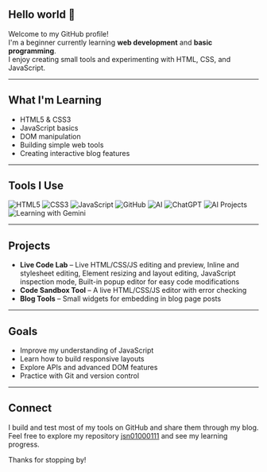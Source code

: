 ## Hello world 👋

Welcome to my GitHub profile!  
I'm a beginner currently learning **web development** and **basic programming**.  
I enjoy creating small tools and experimenting with HTML, CSS, and JavaScript.

---

## What I'm Learning

- HTML5 & CSS3
- JavaScript basics
- DOM manipulation
- Building simple web tools
- Creating interactive blog features

---

## Tools I Use

![HTML5](https://img.shields.io/badge/HTML5-E34F26?style=flat&logo=html5&logoColor=white)
![CSS3](https://img.shields.io/badge/CSS3-1572B6?style=flat&logo=css3&logoColor=white)
![JavaScript](https://img.shields.io/badge/JavaScript-F7DF1E?style=flat&logo=javascript&logoColor=black)
![GitHub](https://img.shields.io/badge/GitHub-181717?style=flat&logo=github&logoColor=white)
![AI](https://img.shields.io/badge/Exploring-AI_&_ChatGPT-6E57E0?style=flat&logo=openai&logoColor=white)
![ChatGPT](https://img.shields.io/badge/Powered_by-ChatGPT-10a37f?style=flat&logo=openai&logoColor=white)
![AI Projects](https://img.shields.io/badge/AI-Projects-blueviolet?style=flat)
![Learning with Gemini](https://img.shields.io/badge/Learning_with-Gemini-34A853?style=flat&logo=google&logoColor=white)

---

## Projects

- **Live Code Lab** – Live HTML/CSS/JS editing and preview, Inline and stylesheet editing, Element resizing and layout editing, JavaScript inspection mode, Built-in popup editor for easy code modifications
- **Code Sandbox Tool** – A live HTML/CSS/JS editor with error checking   
- **Blog Tools** – Small widgets for embedding in blog page posts

---

## Goals

- Improve my understanding of JavaScript
- Learn how to build responsive layouts
- Explore APIs and advanced DOM features
- Practice with Git and version control

---

## Connect

I build and test most of my tools on GitHub and share them through my blog.  
Feel free to explore my repository [jsn01000111](https://github.com/jsn01000111/jsn01000111.github.io) and see my learning progress.

Thanks for stopping by!
